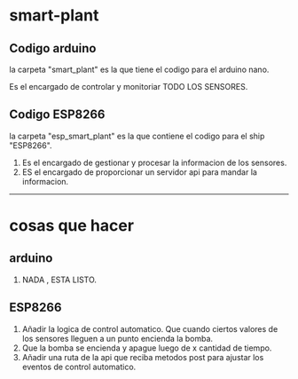 # smart-plant

## Codigo arduino 
la carpeta "smart_plant" es la que tiene el codigo para el arduino nano.

Es el encargado de controlar y monitoriar TODO LOS SENSORES.


## Codigo ESP8266
la carpeta "esp_smart_plant" es la que contiene el codigo para el ship "ESP8266".

1. Es el encargado de gestionar y procesar la informacion de los sensores.
2. ES el encargado de proporcionar un servidor api para mandar la informacion.

---
# cosas que hacer 

## arduino
1. NADA , ESTA LISTO.

## ESP8266
1. Añadir la logica de control automatico.
   Que cuando ciertos valores de los sensores lleguen a un punto encienda la bomba.
3. Que la bomba se encienda y apague luego de x cantidad de tiempo.
4. Añadir una ruta de la api que reciba metodos post para ajustar los eventos de control automatico.
